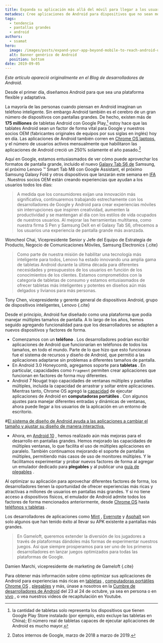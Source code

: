 ```yaml
---
title: Expanda su aplicación más allá del móvil para llegar a los usuarios de Android en pantallas grandes
metadesc: Cree aplicaciones de Android para dispositivos que no sean móviles para llegar a más usuarios
tags:
  - tendencia
  - pantallas grandes
  - android
authors:
  - ssamat
hero:
  image: /images/posts/expand-your-app-beyond-mobile-to-reach-android-users-at-large/hero.png
  alt: Banner genérico de Android
  position: bottom
date: 2019-09-05
---
```


_Este artículo apareció originalmente en el Blog de desarrolladores de Android._

Desde el primer día, diseñamos Android para que sea una plataforma flexible y adaptativa.

La mayoría de las personas cuando piensan en Android imaginan un teléfono inteligente. Sin embargo Android también es el cerebro de un gran número de dispositivos con pantallas grandes. De hecho, existen más de **175 milliones** de tabletas Android con Google Play,[^1] estoy hace que las tablates Android sean un factor de forma vital para Google y nuestros socios OEM (fabricantes originales de equipos por sus siglas en inglés) hoy en día. Las aplicaciones de Android también corren en [Chrome OS laptops](/{{locale.code}}/posts/chromeos-io-19), y el número de usuarios activos mensualmente que habilitaron las aplicaciones de Android creció un 250% solamente el año pasado.[^2]

[^1]: la cantidad de tabletas solo representa los dispositivos que tienen Google Play Store instalado (por ejemplo, esto excluye las tabletas en China); El número real de tabletas capaces de ejecutar aplicaciones de Android es mucho mayor. 
[^2]: Datos internos de Google, marzo de 2018 a marzo de 2019.

Aquí en Google, estamos entusiasmados de ver cómo puede aprovechar los formatos de pantalla grande, incluido el nuevo [Galaxy Tab S6 de](https://www.samsung.com/us/mobile/tablets/tab-s6/) Samsung, el próximo Lenovo ™ Smart Tab M8 con Google Assistant, el próximo Samsung Galaxy Fold y otros dispositivos que lanzarán este semana en [IFA](https://b2b.ifa-berlin.com/) . Nuestros socios OEM están creando experiencias que ayudan a los usuarios todos los días:

> A medida que los consumidores exijan una innovación más significativa, continuaremos trabajando estrechamente con los desarrolladores de Google y Android para crear experiencias móviles sin interrupciones que inspiren creatividad, aumenten la productividad y se mantengan al día con los estilos de vida ocupados de nuestros usuarios. Al mejorar las herramientas multitarea, como nuestra firma S Pen y Samsung DeX en el Galaxy Tab S6, ofrecemos a los usuarios una experiencia de pantalla grande más avanzada.

Woncheol Chai, Vicepresidente Senior y Jefe del Equipo de Estrategia de Producto, Negocio de Comunicaciones Móviles, Samsung Electronics {.cite}

> Como parte de nuestra misión de habilitar una tecnología más inteligente para todos, Lenovo ha estado innovando una amplia gama de tabletas Android durante la última década para diferentes necesidades y presupuestos de los usuarios en función de los conocimientos de los clientes. Estamos comprometidos con la categoría de tabletas de consumo y estamos entusiasmados de ofrecer tabletas más inteligentes y potentes en diseños aún más delgados y livianos para más personas.

Tony Chen, vicepresidente y gerente general de dispositivos Android, grupo de dispositivos inteligentes, Lenovo {.cite}

Desde el principio, Android fue diseñado como una plataforma que podía manejar múltiples tamaños de pantalla. A lo largo de los años, hemos seguido agregando funcionalidad para que los desarrolladores se adapten a nuevos dispositivos y factores de forma.

- Comenzamos con un **teléfono** . Los desarrolladores podrían escribir aplicaciones de Android que funcionarían en teléfonos de todos los tamaños, en todo el mundo. Parte de lo que hizo que esto funcionara fue el sistema de recursos y diseño de Android, que permitió a las aplicaciones adaptarse sin problemas a diferentes tamaños de pantalla.
- En Android 3.0 Honeycomb, agregamos soporte para **tabletas** . En particular, capacidades como `Fragment` permiten crear aplicaciones que funcionan en factores de forma muy diferentes.
- Android 7 Nougat trajo capacidades de ventanas múltiples y pantallas múltiples, incluida la capacidad de arrastrar y soltar entre aplicaciones. Mientras tanto, Chrome OS agregó la [capacidad](/{{locale.code}}/android) de ejecutar aplicaciones de Android en **computadoras portátiles** . Con algunos ajustes para manejar diferentes entradas y dinámicas de ventanas, ahora puede llegar a los usuarios de la aplicación en un entorno de escritorio.

#[El sistema de diseño de Android ayuda a las aplicaciones a cambiar el tamaño y ajustar su diseño de manera interactiva.](/images/posts/expand-your-app-beyond-mobile-to-reach-android-users-at-large/free-form-resizing.gif)

- Ahora, en [Android 10](https://developer.android.com/about/versions/10) , hemos realizado aún más mejoras para el desarrollo en pantallas grandes. Hemos mejorado las capacidades de múltiples ventanas, lo que facilita el uso de múltiples aplicaciones en paralelo. También continuamos mejorando el soporte de pantallas múltiples, permitiendo más casos de uso de monitores múltiples. Y le facilitamos experimentar y probar nuevos factores de forma al agregar un emulador dedicado para **plegables** y al publicar una [guía de plegables](https://developer.android.com/guide/topics/ui/foldables) .

Al optimizar su aplicación para aprovechar diferentes factores de forma, los desarrolladores tienen la oportunidad de ofrecer experiencias más ricas y atractivas a millones de usuarios en pantallas más grandes. Y si no tiene acceso a dispositivos físicos, el emulador de Android admite todos los factores de forma mencionados anteriormente, desde [Chrome OS](https://developer.android.com/topic/arc/emulator) hasta [teléfonos y tabletas](https://developer.android.com/studio/run/emulator) .

Los desarrolladores de aplicaciones como [Mint](https://developer.android.com/stories/apps/intuit-mint) , [Evernote](/{{locale.code}}/stories/evernote) y [Asphalt](/{{locale.code}}/stories/asphalt-8) son solo algunos que han tenido éxito al llevar su APK existente a pantallas más grandes.

> En Gameloft, queremos extender la diversión de los jugadores a través de plataformas dándoles más formas de experimentar nuestros juegos. Así que siempre prosperamos para ser uno de los primeros desarrolladores en lanzar juegos optimizados para todas las plataformas de Google.

Damien Marchi, vicepresidente de marketing de Gameloft {.cite}

Para obtener más información sobre cómo optimizar sus aplicaciones de Android para experiencias más ricas en [tabletas](https://developer.android.com/docs/quality-guidelines/tablet-app-quality) , [computadoras portátiles Chrome OS](/{{locale.code}}/android/optimizing) , [plegables](https://developer.android.com/guide/topics/ui/foldables) y más, únase a nosotros en la [Cumbre de desarrolladores de Android](https://developer.android.com/dev-summit) del 23 al 24 de octubre, ya sea en persona o en [vivo](https://www.youtube.com/watch?time_continue=4&v=Hx3aTcv2KlE) , o vea nuestros videos de recapitulación en Youtube.
